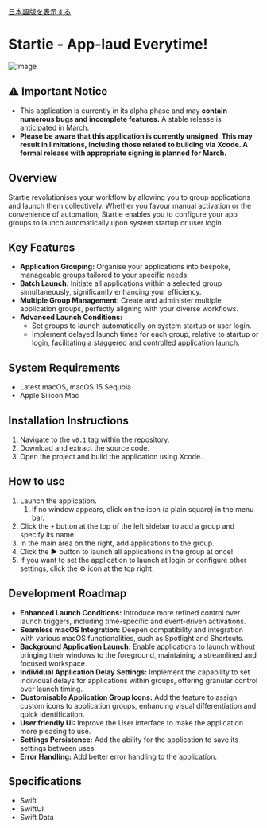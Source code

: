 [日本語版を表示する](./README_ja.md)
# Startie - App-laud Everytime!

![Image](https://github.com/user-attachments/assets/31025fde-b02c-4498-8c6a-431166d959a6)

## ⚠️ Important Notice
- This application is currently in its alpha phase and may **contain numerous bugs and incomplete features.** A stable release is anticipated in March.
- **Please be aware that this application is currently unsigned. This may result in limitations, including those related to building via Xcode. A formal release with appropriate signing is planned for March.** 
 
## Overview

Startie revolutionises your workflow by allowing you to group applications and launch them collectively. Whether you favour manual activation or the convenience of automation, Startie enables you to configure your app groups to launch automatically upon system startup or user login.

## Key Features

* **Application Grouping:** Organise your applications into bespoke, manageable groups tailored to your specific needs.
* **Batch Launch:** Initiate all applications within a selected group simultaneously, significantly enhancing your efficiency.
* **Multiple Group Management:** Create and administer multiple application groups, perfectly aligning with your diverse workflows.
* **Advanced Launch Conditions:**
    * Set groups to launch automatically on system startup or user login.
    * Implement delayed launch times for each group, relative to startup or login, facilitating a staggered and controlled application launch.

## System Requirements

* Latest macOS, macOS 15 Sequoia
* Apple Silicon Mac

## Installation Instructions

1.  Navigate to the `v0.1` tag within the repository.
2.  Download and extract the source code.
3.  Open the project and build the application using Xcode.

## How to use
1. Launch the application.
    1. If no window appears, click on the icon (a plain square) in the menu bar.
2. Click the `+` button at the top of the left sidebar to add a group and specify its name.
3. In the main area on the right, add applications to the group.
4. Click the ▶ button to launch all applications in the group at once!
5. If you want to set the application to launch at login or configure other settings, click the ⚙ icon at the top right.

## Development Roadmap

* **Enhanced Launch Conditions:** Introduce more refined control over launch triggers, including time-specific and event-driven activations.
* **Seamless macOS Integration:** Deepen compatibility and integration with various macOS functionalities, such as Spotlight and Shortcuts.
* **Background Application Launch:** Enable applications to launch without bringing their windows to the foreground, maintaining a streamlined and focused workspace.
* **Individual Application Delay Settings:** Implement the capability to set individual delays for applications within groups, offering granular control over launch timing.
* **Customisable Application Group Icons:** Add the feature to assign custom icons to application groups, enhancing visual differentiation and quick identification.
* **User friendly UI:** Improve the User interface to make the application more pleasing to use.
* **Settings Persistence:** Add the ability for the application to save its settings between uses.
* **Error Handling:** Add better error handling to the application.

## Specifications
- Swift 
- SwiftUI
- Swift Data
